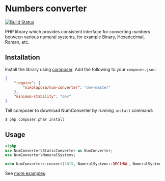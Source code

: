 # Numbers converter

[![Build Status](https://travis-ci.org/nikolaposa/num-converter.svg)](https://travis-ci.org/nikolaposa/num-converter)

PHP library which provides consistent interface for converting numbers between various numeral systems,
for example Binary, Hexadecimal, Roman, etc.

## Installation

Install the library using [composer](http://getcomposer.org/). Add the following to your `composer.json`:

```json
{
    "require": {
        "nikolaposa/num-converter": "dev-master"
    },
    "minimum-stability": "dev"
}
```

Tell composer to download NumConverter by running `install` command:

```bash
$ php composer.phar install
```

## Usage

```php
<?php
use NumConverter\StaticConverter as NumConverter;
use NumConverter\NumeralSystems;

echo NumConverter::convert(2015, NumeralSystems::DECIMAL, NumeralSystems::ROMAN); //MMXV

```

See [more examples](https://github.com/nikolaposa/num-converter/tree/master/examples).
